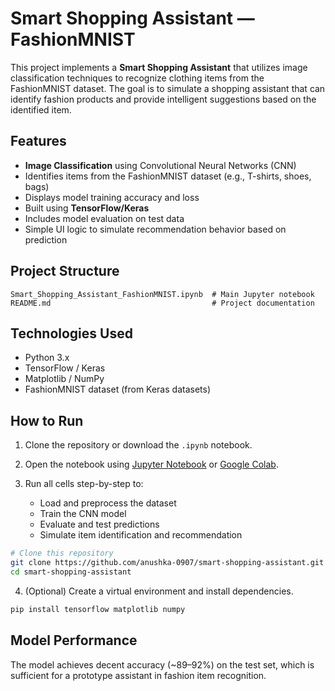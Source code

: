 # Smart Shopping Assistant — FashionMNIST

This project implements a **Smart Shopping Assistant** that utilizes image classification techniques to recognize clothing items from the FashionMNIST dataset. The goal is to simulate a shopping assistant that can identify fashion products and provide intelligent suggestions based on the identified item.

## Features

* **Image Classification** using Convolutional Neural Networks (CNN)
* Identifies items from the FashionMNIST dataset (e.g., T-shirts, shoes, bags)
* Displays model training accuracy and loss
* Built using **TensorFlow/Keras**
* Includes model evaluation on test data
* Simple UI logic to simulate recommendation behavior based on prediction

## Project Structure

```
Smart_Shopping_Assistant_FashionMNIST.ipynb  # Main Jupyter notebook
README.md                                    # Project documentation
```

## Technologies Used

* Python 3.x
* TensorFlow / Keras
* Matplotlib / NumPy
* FashionMNIST dataset (from Keras datasets)

## How to Run

1. Clone the repository or download the `.ipynb` notebook.
2. Open the notebook using [Jupyter Notebook](https://jupyter.org/) or [Google Colab](https://colab.research.google.com/).
3. Run all cells step-by-step to:

   * Load and preprocess the dataset
   * Train the CNN model
   * Evaluate and test predictions
   * Simulate item identification and recommendation

```bash
# Clone this repository
git clone https://github.com/anushka-0907/smart-shopping-assistant.git
cd smart-shopping-assistant
```

4. (Optional) Create a virtual environment and install dependencies.

```bash
pip install tensorflow matplotlib numpy
```

## Model Performance

The model achieves decent accuracy (\~89–92%) on the test set, which is sufficient for a prototype assistant in fashion item recognition.
